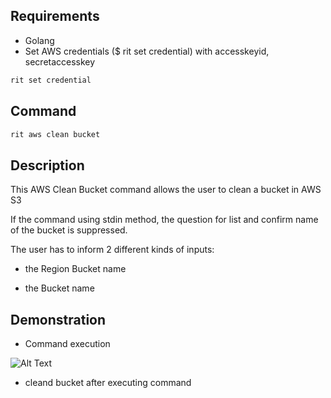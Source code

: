 <!-- markdownlint-disable-file MD013 -->
<!-- markdownlint-disable-file MD033 -->
<!-- markdownlint-disable-file MD041 -->

## Requirements

- Golang
- Set AWS credentials (\$ rit set credential) with accesskeyid, secretaccesskey

```bash
rit set credential
```

## Command

```bash
rit aws clean bucket
```

## Description

This AWS Clean Bucket command allows the user to clean a bucket in AWS S3

If the command using stdin method, the question for list and confirm name of the bucket is suppressed.

The user has to inform 2 different kinds of inputs:

- the Region Bucket name

- the Bucket name

## Demonstration

- Command execution

![Alt Text](https://media.giphy.com/media/R5OMk8P6yCXp1n2Uqo/source.gif)

- cleand bucket after executing command
